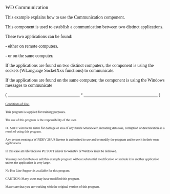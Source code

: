   
<span style="font-family:Arial sans-serif;font-size:16px;">WD Communication</span>

  
<span style="font-family:Arial sans-serif;font-size:14px;">This example explains how to use the Communication component.</span>

<span style="font-family:Arial sans-serif;font-size:14px;">This component is used to establish a communication between two distinct applications.</span>

<span style="font-family:Arial sans-serif;font-size:14px;">These two applications can be found: </span>

<span style="font-family:Arial sans-serif;font-size:14px;"> - either on remote computers,</span>

<span style="font-family:Arial sans-serif;font-size:14px;"> - or on the same computer.</span>

<span style="font-family:Arial sans-serif;font-size:14px;">If the applications are found on two distinct computers, the component is using the sockets (WLanguage SocketXxx functions) to communicate.</span>

<span style="font-family:Arial sans-serif;font-size:14px;">If the applications are found on the same computer, the component is using the Windows messages to communicate</span>

  
  
<span style="font-family:Arial sans-serif;font-size:14px;">( \_\_\_\_\_\_\_\_\_\_\_\_\_\_\_\_\_\_\_\_\_\_\_\_\_\_\_\_\_\_\_\_ ° \_\_\_\_\_\_\_\_\_\_\_\_\_\_\_\_\_\_\_\_\_\_\_\_\_\_\_\_\_\_\_\_\_ )</span>

  
<span style="text-decoration:underline;font-family:Arial sans-serif;font-size:10px;">Conditions of Use.</span>

<span style="font-family:Arial sans-serif;font-size:10px;">This program is supplied for training purposes.</span>

<span style="font-family:Arial sans-serif;font-size:10px;">The use of this program is the responsibility of the user. </span>

<span style="font-family:Arial sans-serif;font-size:10px;">PC SOFT will not be liable for damage or loss of any nature whatsoever, including data loss, corruption or deterioration as a result of using this program.</span>

<span style="font-family:Arial sans-serif;font-size:10px;">Any person owning a WINDEV 28 US license is authorized to use and/or modify the program and to use it in their own applications. </span>

<span style="font-family:Arial sans-serif;font-size:10px;">In this case all references to PC SOFT and/or to WinDev or WebDev must be removed.</span>

<span style="font-family:Arial sans-serif;font-size:10px;">You may not distribute or sell this example program without substantial modification or include it in another application unless the application is very large.</span>

  
<span style="font-family:Arial sans-serif;font-size:10px;">No Hot Line Support is available for this program.</span>

  
<span style="font-family:Arial sans-serif;font-size:10px;">CAUTION: Many users may have modified this program. </span>

<span style="font-family:Arial sans-serif;font-size:10px;">Make sure that you are working with the original version of this program.</span>

  
  
  
  